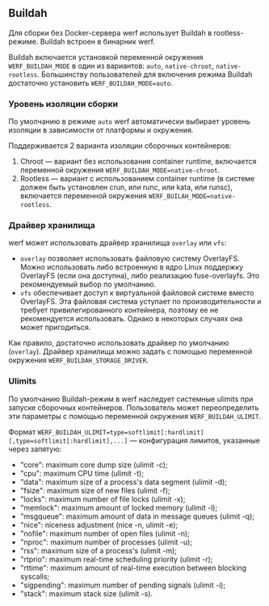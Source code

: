 ## Buildah

Для сборки без Docker-сервера werf использует Buildah в rootless-режиме. Buildah встроен в бинарник werf.

Buildah включается установкой переменной окружения `WERF_BUILDAH_MODE` в один из вариантов: `auto`, `native-chroot`, `native-rootless`. Большинству пользователей для включения режима Buildah достаточно установить `WERF_BUILDAH_MODE=auto`.

### Уровень изоляции сборки

По умолчанию в режиме `auto` werf автоматически выбирает уровень изоляции в зависимости от платформы и окружения.

Поддерживается 2 варианта изоляции сборочных контейнеров:
1. Chroot — вариант без использования container runtime, включается переменной окружения `WERF_BUILDAH_MODE=native-chroot`.
2. Rootless — вариант с использованием container runtime (в системе должен быть установлен crun, или runc, или kata, или runsc), включается переменной окружения `WERF_BUILAH_MODE=native-rootless`.

### Драйвер хранилища

werf может использовать драйвер хранилища `overlay` или `vfs`:

* `overlay` позволяет использовать файловую систему OverlayFS. Можно использовать либо встроенную в ядро Linux поддержку OverlayFS (если она доступна), либо реализацию fuse-overlayfs. Это рекомендуемый выбор по умолчанию.
* `vfs` обеспечивает доступ к виртуальной файловой системе вместо OverlayFS. Эта файловая система уступает по производительности и требует привилегированного контейнера, поэтому ее не рекомендуется использовать. Однако в некоторых случаях она может пригодиться.

Как правило, достаточно использовать драйвер по умолчанию (`overlay`). Драйвер хранилища можно задать с помощью переменной окружения `WERF_BUILDAH_STORAGE_DRIVER`.

### Ulimits

По умолчанию Buildah-режим в werf наследует системные ulimits при запуске сборочных контейнеров. Пользователь может переопределить эти параметры с помощью переменной окружения `WERF_BUILDAH_ULIMIT`.

Формат `WERF_BUILDAH_ULIMIT=type=softlimit[:hardlimit][,type=softlimit[:hardlimit],...]` — конфигурация лимитов, указанные через запятую:
* "core": maximum core dump size (ulimit -c);
* "cpu": maximum CPU time (ulimit -t);
* "data": maximum size of a process's data segment (ulimit -d);
* "fsize": maximum size of new files (ulimit -f);
* "locks": maximum number of file locks (ulimit -x);
* "memlock": maximum amount of locked memory (ulimit -l);
* "msgqueue": maximum amount of data in message queues (ulimit -q);
* "nice": niceness adjustment (nice -n, ulimit -e);
* "nofile": maximum number of open files (ulimit -n);
* "nproc": maximum number of processes (ulimit -u);
* "rss": maximum size of a process's (ulimit -m);
* "rtprio": maximum real-time scheduling priority (ulimit -r);
* "rttime": maximum amount of real-time execution between blocking syscalls;
* "sigpending": maximum number of pending signals (ulimit -i);
* "stack": maximum stack size (ulimit -s).
